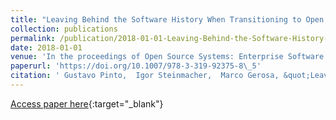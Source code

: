```yaml
---
title: "Leaving Behind the Software History When Transitioning to Open Source: Reasons and Implications"
collection: publications
permalink: /publication/2018-01-01-Leaving-Behind-the-Software-History-When-Transitioning-to-Open-Source-Reasons-and-Implications
date: 2018-01-01
venue: 'In the proceedings of Open Source Systems: Enterprise Software and Solutions - 14th IFIP WG 2.13 International Conference, OSS 2018, Athens, Greece, June 8-10, 2018, Proceedings'
paperurl: 'https://doi.org/10.1007/978-3-319-92375-8\_5'
citation: ' Gustavo Pinto,  Igor Steinmacher,  Marco Gerosa, &quot;Leaving Behind the Software History When Transitioning to Open Source: Reasons and Implications.&quot; In the proceedings of Open Source Systems: Enterprise Software and Solutions - 14th IFIP WG 2.13 International Conference, OSS 2018, Athens, Greece, June 8-10, 2018, Proceedings, 2018.'
---
```

[Access paper here](https://doi.org/10.1007/978-3-319-92375-8\_5){:target="_blank"}
